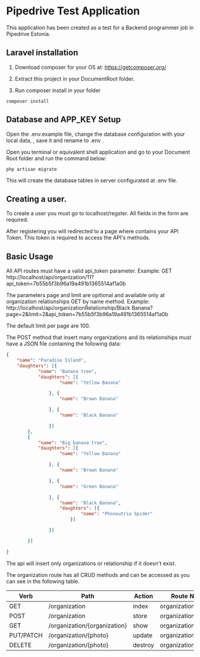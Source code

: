 # Pipedrive Test Application
This application has been created as a test for a Backend programmer job in Pipedrive Estonia.

## Laravel installation

1. Download composer for your OS at: https://getcomposer.org/

2. Extract this project in your DocumentRoot folder.

3. Run composer install in your folder

```
composer install
```

## Database and APP_KEY Setup

Open the .env.example file, change the database configuration with your local data, , save it and rename to .env .

Open you terminal or equivalent shell application and go to your Document Root folder and run the command below:

```
php artisan migrate
```

This will create the database tables in server configurated at .env file.

## Creating a user.

To create a user you must go to localhost/regster.
All fields in the form are required.

After registering you will redirected to a page where contains your API Token.
This token is required to access the API's methods.

## Basic Usage

All API routes must have a valid api_token parameter.
Example: GET http://localhost/api/organization/11?api_token=7b55b5f3b96a19a491b1365514af1a0b

The parameters page and limit are opitional and available only at organization relationships GET by name method.
Example: http://localhost/api/organizationRelationship/Black Banana?page=2&limit=2&api_token=7b55b5f3b96a19a491b1365514af1a0b

The default limit per page are 100.

The POST method that insert many organizations and its relationships must have a JSON file containing the following data:

```JSON
{
    "name": "Paradise Island",
    "daughters": [{
            "name": "Banana tree",
            "daughters": [{
                    "name": "Yellow Banana"

                }, {
                    "name": "Brown Banana"

                }, {
                    "name": "Black Banana"

                }]
        },
        {
            "name": "Big banana tree",
            "daughters": [{
                    "name": "Yellow Banana"

                }, {
                    "name": "Brown Banana"

                }, {
                    "name": "Green Banana"

                }, {
                    "name": "Black Banana",
                    "daughters": [{
                            "name": "Phoneutria Spider"
                        }]

                }]

        }]

}
```
The api will insert only organizations or relationship if it doesn't exist.

The organization route has all CRUD methods and can be accessed as you can see in the following table.


| Verb | Path |	Action | Route Name |
|------|------|--------|------------|
| GET	 | /organization | index |	organization.index |
| POST | /organization |	store |	organization.store |
| GET  | /organization/{organization} |	show | organization.show |
| PUT/PATCH |	/organization/{photo} | update | organization.update |
| DELETE | /organization/{photo} | destroy | organization.destroy |





